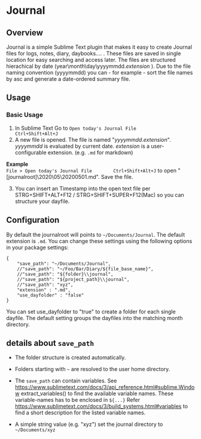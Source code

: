 Journal
=======

## Overview

Journal is a simple Sublime Text plugin that makes it easy to create Journal files for logs, notes, diary, daybooks.... . These files are saved in single location for easy searching and access later.
The files are structured hierachical by date (year\month\day\yyyymmdd.*extension* ). Due to the file naming convention (yyyymmdd) you can - for example - sort the file names by asc and generate a date-ordered summary file.

## Usage
### Basic Usage
1. In Sublime Text Go to ```Open today's Journal File        Ctrl+Shift+Alt+J``` 
2. A new file is opened. The file is named "*yyyymmdd*.*extension*". *yyyymmdd* is evaluated by current date. *extension* is a user-configurable extension. (e.g. ```.md``` for markdown)  

  **Example**  
  ```File > Open today's Journal File        Ctrl+Shift+Alt+J``` to open "[journalroot]\2020\05\20200501.md". Save the file.  

3. You can insert an Timestamp into the open text file per STRG+SHIFT+ALT+F12 / STRG+SHIFT+SUPER+F12(Mac) so you can structure your dayfile.

## Configuration
By default the journalroot will points to ```~/Documents/Journal```. The default extension is ```.md```. 
You can change these settings using the following options in your package settings:
```
{
    "save_path": "~/Documents/Journal",
    //"save_path": "~/Foo/Bar/Diary/${file_base_name}",
    //"save_path": "${folder}\\journal",
    //"save_path": "${project_path}\\journal",
    //"save_path": "xyz",
    "extension" : ".md",
    "use_dayfolder" : "false"
}
```
You can set use_dayfolder to "true" to create a folder for each single dayfile. The default setting groups the dayfiles into the matching month directory.


## details about ```save_path```

- The folder structure is created automatically.

- Folders starting with ```~``` are resolved to the user home directory.

- The ```save_path``` can contain variables. See https://www.sublimetext.com/docs/3/api_reference.html#sublime.Window extract_variables() to find the available variable names.
These variable-names has to be enclosed in ```${...}```
Refer https://www.sublimetext.com/docs/3/build_systems.html#variables to find a short description for the listed variable names. 

- A simple string value (e.g. "xyz") set the journal directory to ```~/Documents/xyz``` 
